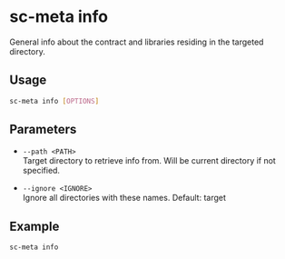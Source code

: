 # sc-meta info

General info about the contract and libraries residing in the targeted directory.

## Usage

```bash
sc-meta info [OPTIONS]
```

## Parameters

- `--path <PATH>`  
  Target directory to retrieve info from. Will be current directory if not specified.

- `--ignore <IGNORE>`  
  Ignore all directories with these names. Default: target

## Example

```bash
sc-meta info
